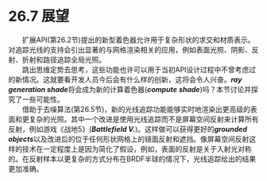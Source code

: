 # 26.7 展望
&emsp;&emsp;扩展API(第26.2节)提出的新型着色器允许用于复杂形状的求交和材质表示。对追踪光线的支持会引出显著的与网格渲染相关的应用，例如表面光照、阴影、反射、折射和路径追踪全局光照。  
&emsp;&emsp;跳出思维定势去思考，这些功能也许可以用于当初API设计过程中不曾考虑过的新情况。这就要看开发人员今后会有什么样的创新，这将会令人兴奋。***ray generation shade***将会成为新的计算着色器(***compute shade***)吗？本节讨论并探究了一些可能性。  
&emsp;&emsp;借助于去噪算法(第26.5节)，新的光线追踪功能能够实时地渲染出更高级的表面和更复杂的光照。其中一个改进是使用光线追踪而不是屏幕空间反射来计算所有反射，例如游戏《战地5》(***Battlefield V.***)。这样做可以获得更好的***grounded objects***以及改进后的位于任何形状网格上的镜面反射和遮挡。像屏幕空间反射这样的技术在一定程度上是因为简化了假设，例如，表面的反射是关于入射光对称的。在反射样本以更复杂的方式分布在BRDF半球的情况下，光线追踪给出的结果更加准确。

